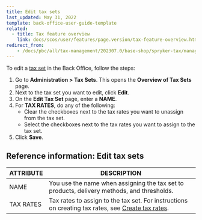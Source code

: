 ```yaml
---
title: Edit tax sets
last_updated: May 31, 2022
template: back-office-user-guide-template
related:
  - title: Tax feature overview
    link: docs/scos/user/features/page.version/tax-feature-overview.html
redirect_from:
    - /docs/pbc/all/tax-management/202307.0/base-shop/spryker-tax/manage-in-the-back-office/edit-tax-sets.html
---
```


To edit a [tax set](/docs/scos/user/features/{{site.version}}/tax-feature-overview.html) in the Back Office, follow the steps:

1. Go to **Administration&nbsp;<span aria-label="and then">></span> Tax Sets**.
    This opens the **Overview of Tax Sets** page.
2. Next to the tax set you want to edit, click **Edit**.
3. On the **Edit Tax Set** page, enter a **NAME**.
4. For **TAX RATES**, do any of the following:
    * Clear the checkboxes next to the tax rates you want to unassign from the tax set.
    * Select the checkboxes next to the tax rates you want to assign to the tax set.
5. Click **Save**.

## Reference information: Edit tax sets

| ATTRIBUTE |DESCRIPTION  |
| --- | --- |
| NAME | You use the name when assigning the tax set to products, delivery methods, and thresholds. |
| TAX RATES | Tax rates to assign to the tax set. For instructions on creating tax rates, see [Create tax rates](/docs/pbc/all/tax-management/{{site.version}}/spryker-tax/base-shop/manage-in-the-back-office/create-tax-rates.html). |
